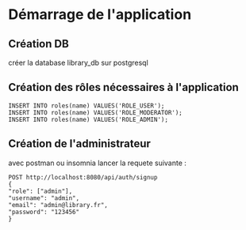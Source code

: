 
#  Démarrage de l'application

##  Création DB 
créer la database library_db sur postgresql

##  Création des rôles nécessaires à l'application

```
INSERT INTO roles(name) VALUES('ROLE_USER');
INSERT INTO roles(name) VALUES('ROLE_MODERATOR');
INSERT INTO roles(name) VALUES('ROLE_ADMIN');
```

## Création de l'administrateur

avec postman ou insomnia lancer la requete suivante :

```
POST http://localhost:8080/api/auth/signup
{
"role": ["admin"],
"username": "admin",
"email": "admin@library.fr",
"password": "123456"
}
```

